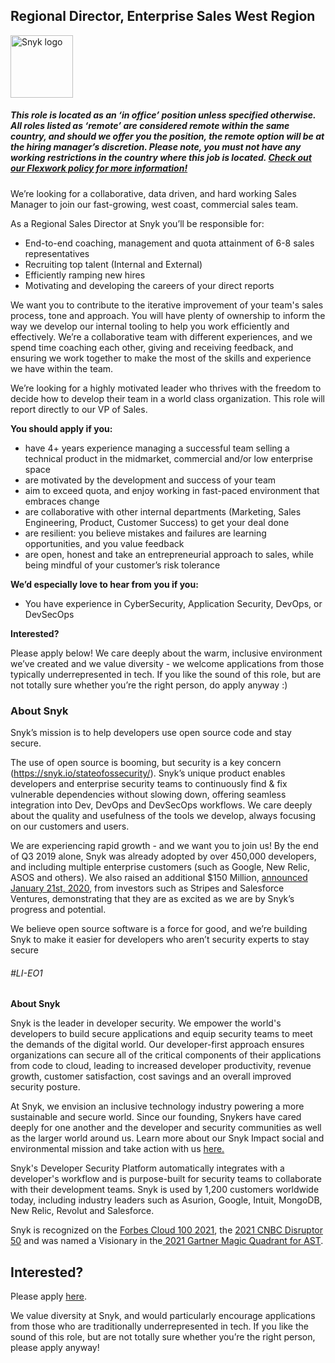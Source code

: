Regional Director, Enterprise Sales West Region
---

<img src="https://res.cloudinary.com/snyk/image/upload/v1537345894/press-kit/brand/logo-black.png" width="100" alt="Snyk logo" />

<h5><span data-sheets-formula-bar-text-style="font-size:13px;color:#000000;font-weight:normal;text-decoration:none;font-family:'Arial';font-style:normal;text-decoration-skip-ink:none;">This role is located as an ‘in office’ position unless specified otherwise. All roles listed as ‘remote’ are considered remote within the same country, and should we offer you the position, the remote option will be at the hiring manager’s discretion. Please note, you must not have any working restrictions in the country where this job is located. </span><a href="https://snyk.io/blog/introducing-flex-work-the-future-of-work-at-snyk/" target="_blank" data-sheets-formula-bar-text-link="https://snyk.io/blog/introducing-flex-work-the-future-of-work-at-snyk/" data-sheets-formula-bar-text-style="font-size:13px;color:#1155cc;font-weight:normal;text-decoration:underline;font-family:''Arial'';font-style:normal;text-decoration-skip-ink:none;">Check out our Flexwork policy for more information!</a></h5>
<p><span style="font-weight: 400;">We’re looking for a collaborative, data driven, and hard working Sales Manager to join our fast-growing, west coast, commercial sales team.</span></p>
<p><span style="font-weight: 400;">As a Regional Sales Director at Snyk you’ll be responsible for:</span></p>
<ul>
<li style="font-weight: 400;"><span style="font-weight: 400;">End-to-end coaching, management and quota attainment of 6-8 sales representatives&nbsp;</span></li>
<li style="font-weight: 400;"><span style="font-weight: 400;">Recruiting top talent (Internal and External)</span></li>
<li style="font-weight: 400;"><span style="font-weight: 400;">Efficiently ramping new hires&nbsp;</span></li>
<li style="font-weight: 400;"><span style="font-weight: 400;">Motivating and developing the careers of your direct reports</span></li>
</ul>
<p><span style="font-weight: 400;">We want you to contribute to the iterative improvement of your team's sales process, tone and approach. You will have plenty of ownership to inform the way we develop our internal tooling to help you work efficiently and effectively. We’re a collaborative team with different experiences, and we spend time coaching each other, giving and receiving feedback, and ensuring we work together to make the most of the skills and experience we have within the team.</span></p>
<p><span style="font-weight: 400;">We’re looking for a highly motivated leader who thrives with the freedom to decide how to develop their team in a world class organization. This role will report directly to our VP of Sales.</span></p>
<p><strong>You should apply if you:</strong></p>
<ul>
<li style="font-weight: 400;"><span style="font-weight: 400;">have 4+ years experience managing a successful team selling a technical product in the midmarket, commercial and/or low enterprise space</span></li>
<li style="font-weight: 400;"><span style="font-weight: 400;">are motivated by the development and success of your team</span></li>
<li style="font-weight: 400;"><span style="font-weight: 400;">aim to exceed quota, and enjoy working in fast-paced environment that embraces change</span></li>
<li style="font-weight: 400;"><span style="font-weight: 400;">are collaborative with other internal departments (Marketing, Sales Engineering, Product, Customer Success) to get your deal done&nbsp;</span></li>
<li style="font-weight: 400;"><span style="font-weight: 400;">are resilient: you believe mistakes and failures are learning opportunities, and you value feedback</span></li>
<li style="font-weight: 400;"><span style="font-weight: 400;">are open, honest and take an entrepreneurial approach to sales, while being mindful of your customer’s risk tolerance</span></li>
</ul>
<p><strong>We’d especially love to hear from you if you:</strong></p>
<ul>
<li style="font-weight: 400;"><span style="font-weight: 400;">You have experience in CyberSecurity, Application Security, DevOps, or DevSecOps&nbsp;</span></li>
</ul>
<p><strong>Interested?</strong></p>
<p><span style="font-weight: 400;">Please apply below! We care deeply about the warm, inclusive environment we’ve created and we value diversity - we welcome applications from those typically underrepresented in tech. If you like the sound of this role, but are not totally sure whether you’re the right person, do apply anyway :)</span></p>
<h3><strong>About Snyk</strong></h3>
<p><span style="font-weight: 400;">Snyk’s mission is to help developers use open source code and stay secure.&nbsp;</span></p>
<p><span style="font-weight: 400;">The use of open source is booming, but security is a key concern (</span><a href="https://snyk.io/stateofossecurity/"><span style="font-weight: 400;">https://snyk.io/stateofossecurity/</span></a><span style="font-weight: 400;">). Snyk’s unique product enables developers and enterprise security teams to continuously find &amp; fix vulnerable dependencies without slowing down, offering seamless integration into Dev, DevOps and DevSecOps workflows. </span><span style="font-weight: 400;">We care deeply about the quality and usefulness of the tools we develop, always focusing on our customers and users.&nbsp;</span></p>
<p><span style="font-weight: 400;">We are experiencing rapid growth - and we want you to join us! By the end of Q3 2019 alone, Snyk was already adopted by over 450,000 developers, and including multiple enterprise customers (such as Google, New Relic, ASOS and others). </span><span style="font-weight: 400;">We also raised an additional $150 Million, </span><a href="https://en.globes.co.il/en/article-open-source-security-platform-snyk-raises-70m-1001300189"><span style="font-weight: 400;">a</span></a><a href="https://snyk.io/blog/snyk-closes-150m/"><span style="font-weight: 400;">nnounced </span></a><span style="font-weight: 400;"><a href="https://snyk.io/blog/snyk-closes-150m/">January 21st, 2020</a>, from investors such as Stripes and Salesforce Ventures, demonstrating that they are as excited as we are by Snyk’s progress and potential</span><span style="font-weight: 400;">.</span></p>
<p><span style="font-weight: 400;">We believe open source software is a force for good, and we’re building Snyk to make it easier for developers who aren’t security experts to stay secure</span></p>
<h6><span style="font-weight: 400;">#LI-EO1</span></h6><div class="content-conclusion"><p><strong>About Snyk</strong></p>
<p><span style="font-weight: 400;">Snyk is the leader in developer security. We empower the world's developers to build secure applications and equip security teams to meet the demands of the digital world. Our developer-first approach ensures organizations can secure all of the critical components of their applications from code to cloud, leading to increased developer productivity, revenue growth, customer satisfaction, cost savings and an overall improved security posture.&nbsp;</span></p>
<p><span style="font-weight: 400;">At Snyk, we envision an inclusive technology industry powering a more sustainable and secure world.</span> <span style="font-weight: 400;">Since our founding, Snykers have cared deeply for one another and the developer and security communities as well as the larger world around us. Learn more about our Snyk Impact social and environmental mission and take action with us </span><a href="https://snyk.io/about/snyk-impact/"><span style="font-weight: 400;">here.</span></a></p>
<p><span style="font-weight: 400;">Snyk's Developer Security Platform automatically integrates with a developer's workflow and is purpose-built for security teams to collaborate with their development teams. Snyk is used by 1,200 customers worldwide today, including industry leaders such as Asurion, Google, Intuit, MongoDB, New Relic, Revolut and Salesforce.</span></p>
<p><span style="font-weight: 400;">Snyk is recognized on the </span><a href="https://www.forbes.com/cloud100/#6f24b5ba5f94"><span style="font-weight: 400;">Forbes Cloud 100 2021</span></a><span style="font-weight: 400;">, the </span><a href="https://www.cnbc.com/2021/05/25/these-are-the-2021-cnbc-disruptor-50-companies.html"><span style="font-weight: 400;">2021 CNBC Disruptor 50</span></a><span style="font-weight: 400;"> and was named a Visionary in the</span><a href="https://snyk.io/blog/snyk-visionary-2021-gartner-magic-quadrant-for-ast/"><span style="font-weight: 400;"> 2021 Gartner Magic Quadrant for AST</span></a><span style="font-weight: 400;">.</span></p></div>

Interested?
---

Please apply [here](https://boards.greenhouse.io/snyk/jobs/5274884002#app).

We value diversity at Snyk, and would particularly encourage applications from those who are traditionally underrepresented in tech.
If you like the sound of this role, but are not totally sure whether you’re the right person, please apply anyway!
